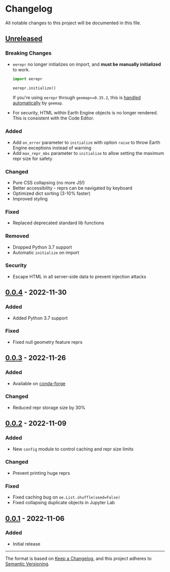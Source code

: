 # Changelog

All notable changes to this project will be documented in this file.

## [Unreleased]

### Breaking Changes

- `eerepr` no longer initializes on import, and **must be manually initialized** to work.

    ```python
    import eerepr

    eerepr.initialize()
    ```

    If you're using `eerepr` through `geemap>=0.35.2`, this is [handled automatically](https://github.com/gee-community/geemap/pull/2183) by `geemap`.
- For security, HTML within Earth Engine objects is no longer rendered. This is consistent with the Code Editor.

### Added

- Add `on_error` parameter to `initialize` with option `raise` to throw Earth Engine exceptions instead of warning
- Add `max_repr_mbs` parameter to `initialize` to allow setting the maximum repr size for safety

### Changed

- Pure CSS collapsing (no more JS!)
- Better accessibility - reprs can be navigated by keyboard
- Optimized dict sorting (3-10% faster)
- Improved styling

### Fixed

- Replaced deprecated standard lib functions

### Removed

- Dropped Python 3.7 support
- Automatic `initialize` on import

### Security

- Escape HTML in all server-side data to prevent injection attacks

## [0.0.4] - 2022-11-30

### Added

- Added Python 3.7 support

### Fixed

- Fixed null geometry feature reprs

## [0.0.3] - 2022-11-26

### Added

- Available on [conda-forge](https://anaconda.org/conda-forge/eerepr)

### Changed

- Reduced repr storage size by 30%

## [0.0.2] - 2022-11-09

### Added

- New `config` module to control caching and repr size limits

### Changed

- Prevent printing huge reprs

### Fixed

- Fixed caching bug on `ee.List.shuffle(seed=False)`
- Fixed collapsing duplicate objects in Jupyter Lab

## [0.0.1] - 2022-11-06

### Added

- Initial release

---

The format is based on [Keep a Changelog](https://keepachangelog.com/en/1.1.0/),
and this project adheres to [Semantic Versioning](https://semver.org/spec/v2.0.0.html).

[unreleased]: https://github.com/aazuspan/eerepr/compare/v0.0.4...HEAD
[0.0.4]: https://github.com/aazuspan/eerepr/compare/v0.0.3...v0.0.4
[0.0.3]: https://github.com/aazuspan/eerepr/compare/v0.0.2...v0.0.3
[0.0.2]: https://github.com/aazuspan/eerepr/compare/v0.0.1...v0.0.2
[0.0.1]: https://github.com/aazuspan/eerepr/releases/tag/v0.0.1
